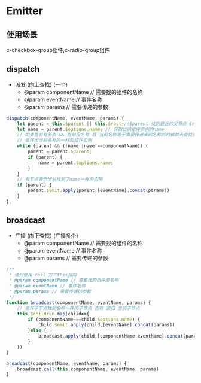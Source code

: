 # Emitter
## 使用场景
c-checkbox-group组件,c-radio-group组件

## dispatch
- 派发 (向上查找) (一个)
	+ @param componentName // 需要找的组件的名称
	+ @param eventName // 事件名称
	+ @param params // 需要传递的参数
```js
dispatch(componentName, eventName, params) {
	let parent = this.$parent || this.$root;//$parent 找到最近的父节点 $root 根节点
	let name = parent.$options.name; // 获取当前组件实例的name
	// 如果当前有节点 && 当前没名称 且 当前名称等于需要传进来的名称的时候就去查找当前的节点
	// 循环出当前名称的一样的组件实例
	while (parent && (!name||name!==componentName)) {
		parent = parent.$parent;
		if (parent) {
			name = parent.$options.name;
		}
	}
	// 有节点表示当前找到了name一样的实例
	if (parent) {
		parent.$emit.apply(parent,[eventName].concat(params))
	}
},
```
## broadcast
- 广播 (向下查找) (广播多个)
	+ @param componentName // 需要找的组件的名称
	+ @param eventName // 事件名称
	+ @param params // 需要传递的参数

```js
/**
 * 递归使用 call 方式this指向
 * @param componentName // 需要找的组件的名称
 * @param eventName // 事件名称
 * @param params // 需要传递的参数
 */
function broadcast(componentName, eventName, params) {
    // 循环子节点找到名称一样的子节点 否则 递归 当前子节点
    this.$children.map(child=>{
        if (componentName===child.$options.name) {
            child.$emit.apply(child,[eventName].concat(params))
        }else {
            broadcast.apply(child,[componentName,eventName].concat(params))
        }
    })
}

broadcast(componentName, eventName, params) {
	broadcast.call(this,componentName, eventName, params)
}
```
